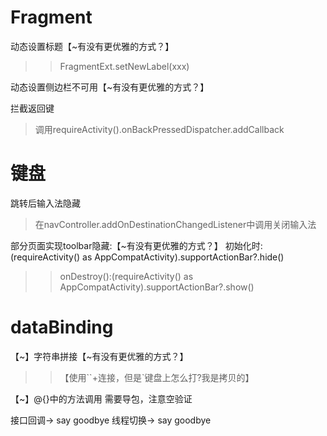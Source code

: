 # Fragment
动态设置标题【~有没有更优雅的方式？】
>> FragmentExt.setNewLabel(xxx)

动态设置侧边栏不可用【~有没有更优雅的方式？】

拦截返回键
>调用requireActivity().onBackPressedDispatcher.addCallback
            

# 键盘
跳转后输入法隐藏
>在navController.addOnDestinationChangedListener中调用关闭输入法

部分页面实现toolbar隐藏:【~有没有更优雅的方式？】
初始化时: (requireActivity() as AppCompatActivity).supportActionBar?.hide()
>> onDestroy():(requireActivity() as AppCompatActivity).supportActionBar?.show()
  
# dataBinding
【~】字符串拼接【~有没有更优雅的方式？】
>>【使用``+连接，但是`键盘上怎么打?我是拷贝的】

【~】@{}中的方法调用
需要导包，注意空验证

接口回调-> say goodbye
线程切换-> say goodbye

